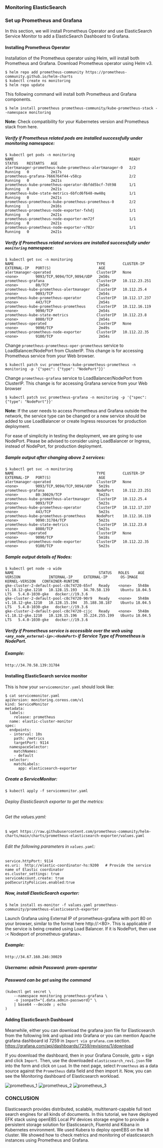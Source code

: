 ### Monitoring ElasticSearch

### Set up Prometheus and Grafana

In this section, we will install Prometheus Operator and use ElasticSearch Service Monitor to add a ElasticSearch Dashboard to Grafana.

#### Installing Prometheus Operator
Installation of the Prometheus operator using Helm, will install both Prometheus and Grafana. Download Prometheus operator using Helm v3.

```
$ helm repo add prometheus-community https://prometheus-community.github.io/helm-charts
$ kubectl create ns monitoring
$ helm repo update
```

This following command will install both Prometheus and Grafana components.

```
$ helm install prometheus prometheus-community/kube-prometheus-stack --namespace monitoring
```

**Note:** Check compatibility for your Kubernetes version and Prometheus stack from here.

##### Verify if Prometheus related pods are installed successfully under monitoring namespace:

```
$ kubectl get pods -n monitoring
NAME                                                     READY   STATUS    RESTARTS   AGE
alertmanager-prometheus-kube-prometheus-alertmanager-0   2/2     Running   0          2m17s
prometheus-grafana-7666764f44-v58cp                      2/2     Running   0          2m21s
prometheus-kube-prometheus-operator-8bfdd5bcf-7dt98      1/1     Running   0          2m21s
prometheus-kube-state-metrics-6bfcd6f648-mw48q           1/1     Running   0          2m21s
prometheus-prometheus-kube-prometheus-prometheus-0       2/2     Running   1          2m16s
prometheus-prometheus-node-exporter-fxhdj                1/1     Running   0          2m21s
prometheus-prometheus-node-exporter-mn72f                1/1     Running   0          2m21s
prometheus-prometheus-node-exporter-v782r                1/1     Running   0          2m21s
```

##### Verify if Prometheus related services are installed successfully under `monitoring` namespace:

```
$ kubectl get svc -n monitoring
NAME                                      TYPE        CLUSTER-IP      EXTERNAL-IP   PORT(S)                      AGE
alertmanager-operated                     ClusterIP   None            <none>        9093/TCP,9094/TCP,9094/UDP   2m50s
prometheus-grafana                        ClusterIP   10.112.23.251   <none>        80/TCP                       2m54s
prometheus-kube-prometheus-alertmanager   ClusterIP   10.112.25.4     <none>        9093/TCP                     2m54s
prometheus-kube-prometheus-operator       ClusterIP   10.112.17.237   <none>        443/TCP                      2m54s
prometheus-kube-prometheus-prometheus     ClusterIP   10.112.16.119   <none>        9090/TCP                     2m54s
prometheus-kube-state-metrics             ClusterIP   10.112.23.8     <none>        8080/TCP                     2m54s
prometheus-operated                       ClusterIP   None            <none>        9090/TCP                     2m49s
prometheus-prometheus-node-exporter       ClusterIP   10.112.22.35    <none>        9100/TCP                     2m54s
```


Change `prometheus-prometheus-oper-prometheus` service to LoadBalancer/NodePort from ClusterIP. This change is for accessing Prometheus service from your Web browser.

```
$ kubectl patch svc prometheus-kube-prometheus-prometheus -n monitoring -p '{"spec": {"type": "NodePort"}}'
```


Change `prometheus-grafana` service to LoadBalancer/NodePort from ClusterIP. This change is for accessing Grafana service from your Web browser

```
$ kubectl patch svc prometheus-grafana -n monitoring -p '{"spec": {"type": "NodePort"}}'
```

**Note:** If the user needs to access Prometheus and Grafana outside the network, the service type can be changed or a new service should be added to use LoadBalancer or create Ingress resources for production deployment.

For ease of simplicity in testing the deployment, we are going to use NodePort. Please be advised to consider using LoadBalancer or Ingress, instead of NodePort, for  production deployment. 

##### Sample output after changing above 2 services:
 
```
$ kubectl get svc -n monitoring
NAME                                      TYPE        CLUSTER-IP      EXTERNAL-IP   PORT(S)                      AGE
alertmanager-operated                     ClusterIP   None            <none>        9093/TCP,9094/TCP,9094/UDP   5m19s
prometheus-grafana                        NodePort    10.112.23.251   <none>        80:30029/TCP                 5m23s
prometheus-kube-prometheus-alertmanager   ClusterIP   10.112.25.4     <none>        9093/TCP                     5m23s
prometheus-kube-prometheus-operator       ClusterIP   10.112.17.237   <none>        443/TCP                      5m23s
prometheus-kube-prometheus-prometheus     NodePort    10.112.16.119   <none>        9090:31784/TCP               5m23s
prometheus-kube-state-metrics             ClusterIP   10.112.23.8     <none>        8080/TCP                     5m23s
prometheus-operated                       ClusterIP   None            <none>        9090/TCP                     5m18s
prometheus-prometheus-node-exporter       ClusterIP   10.112.22.35    <none>        9100/TCP                     5m23s
```


##### Sample output details of Nodes:

```
$ kubectl get node -o wide
NAME                                       STATUS   ROLES    AGE     VERSION             INTERNAL-IP     EXTERNAL-IP      OS-IMAGE             KERNEL-VERSION   CONTAINER-RUNTIME
gke-cluster-2-default-pool-c8c74720-65nf   Ready    <none>   5h48m   v1.18.12-gke.1210   10.128.15.193   34.70.58.139     Ubuntu 18.04.5 LTS   5.4.0-1030-gke   docker://19.3.6
gke-cluster-2-default-pool-c8c74720-90r9   Ready    <none>   5h48m   v1.18.12-gke.1210   10.128.15.194   35.188.38.187    Ubuntu 18.04.5 LTS   5.4.0-1030-gke   docker://19.3.6
gke-cluster-2-default-pool-c8c74720-cjjc   Ready    <none>   5h48m   v1.18.12-gke.1210   10.128.15.196   35.224.255.199   Ubuntu 18.04.5 LTS   5.4.0-1030-gke   docker://19.3.6
```

##### Verify if Prometheus service is accessible over the web using `<any_node_external-ip>:<NodePort>` if Service Type of Prometheus is NodePort.

##### Example:

```
http://34.70.58.139:31784
```

#### Installing ElasticSearch service monitor

This is how your `servicemonitor.yaml` should look like:

```
$ cat servicemonitor.yaml
apiVersion: monitoring.coreos.com/v1
kind: ServiceMonitor
metadata:
  labels:
    release: prometheus
  name: elastic-cluster-monitor
spec:
  endpoints:
  - interval: 10s
    path: /metrics
    targetPort: 9114
  namespaceSelector:
    matchNames:
    - default
  selector:
    matchLabels:
      app: elasticsearch-exporter
```

##### Create a ServiceMonitor:

```
$ kubectl apply -f servicemonitor.yaml
```


###### Deploy ElasticSearch exporter to get the metrics:
###### Get the values.yaml:
```
$ wget https://raw.githubusercontent.com/prometheus-community/helm-charts/main/charts/prometheus-elasticsearch-exporter/values.yaml
```


###### Edit the following parameters in `values.yaml`:
```
service.httpPort: 9114
es.uri:  http://elastic-coordinator-hs:9200   # Provide the service name of Elastic coordinator
es.cluster_settings: true
serviceAccount.create: true
podSecurityPolicies.enabled:true
```

##### Now, install ElasticSearch exporter:
```
$ helm install es-monitor -f values.yaml prometheus-community/prometheus-elasticsearch-exporter
```

Launch Grafana using External IP of prometheus-grafana with port 80 on your browser, similar to the format here http://:<80>. This is applicable if the service is being created using Load Balancer. If it is NodePort, then use :< Nodeport of prometheus-grafana>.

##### Example:
```
http://34.67.160.246:30029
```

##### Username: admin Password: prom-operator
##### Password can be get using the command
```
(kubectl get secret \
    --namespace monitoring prometheus-grafana \
    -o jsonpath="{.data.admin-password}" \
    | base64 --decode ; echo
)
```

#### Adding ElasticSearch Dashboard

Meanwhile, either you can download the grafana json file for Elasticsearch from the following link and upload into Grafana or you can mention Apache grafana dashboard id 7259 in `Import via grafana.com` section.
https://grafana.com/api/dashboards/7259/revisions/1/download

If you download the dashboard, then in your Grafana Console, goto + sign and click `Import`. Then, use the downloaded `elasticsearch_rev1.json` file into the form and click on `Load`. In the next page, select `Prometheus` as a data source against the `Prometheus` data field and then import it. Now, you can see the Monitoring dashboard of Elasticsearch workload.

![prometheus_1](assets/data/elastic-workload/images/prometheus_1.png)
![prometheus_2](assets/data/elastic-workload/images/prometheus_2.png)
![prometheus_3](assets/data/elastic-workload/images/prometheus_3.png)

### CONCLUSION

Elasticsearch provides distributed, scalable, multitenant-capable full text search engines for all kinds of documents. In this tutorial, we have deployed EFK stack using openEBS Local PV devices storage engine to provide a persistent storage solution for Elasticsearch, Fluentd and Kibana in Kubernetes environment. We used Kubera to deploy openEBS on the k8 cluster. We showed how to check metrics and monitoring of elasticsearch instances using Prometheus and Grafana.





